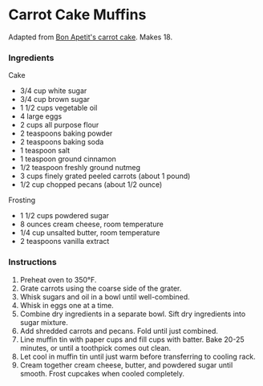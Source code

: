 # Carrot Cake Muffins

Adapted from [Bon Apetit's carrot cake](http://www.epicurious.com/recipes/food/views/triple-layer-carrot-cake-with-cream-cheese-frosting-799). Makes 18.

### Ingredients

Cake
- 3/4 cup white sugar
- 3/4 cup brown sugar
- 1 1/2 cups vegetable oil 
- 4 large eggs 
- 2 cups all purpose flour 
- 2 teaspoons baking powder 
- 2 teaspoons baking soda 
- 1 teaspoon salt 
- 1 teaspoon ground cinnamon 
- 1/2 teaspoon freshly ground nutmeg 
- 3 cups finely grated peeled carrots (about 1 pound) 
- 1/2 cup chopped pecans (about 1/2 ounce) 

Frosting
- 1 1/2 cups powdered sugar 
- 8 ounces cream cheese, room temperature 
- 1/4 cup unsalted butter, room temperature 
- 2 teaspoons vanilla extract 

### Instructions

1. Preheat oven to 350&deg;F.
2. Grate carrots using the coarse side of the grater.
3. Whisk sugars and oil in a bowl until well-combined.
4. Whisk in eggs one at a time.
5. Combine dry ingredients in a separate bowl. Sift dry ingredients into sugar mixture.
6. Add shredded carrots and pecans. Fold until just combined.
7. Line muffin tin with paper cups and fill cups with batter. Bake 20-25 minutes, or until a toothpick comes out clean.
8. Let cool in muffin tin until just warm before transferring to cooling rack.
9. Cream together cream cheese, butter, and powdered sugar until smooth. Frost cupcakes when cooled completely.